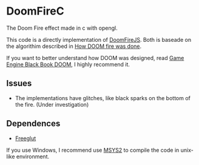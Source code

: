 # DoomFireC
The Doom Fire effect made in c with opengl.

This code is a directly implementation of [DoomFireJS](https://github.com/lpg2709/DoomFireJS). Both is baseade on the algorithim described in [How DOOM fire was done](https://fabiensanglard.net/doom_fire_psx/).

If you want to better understand how DOOM was designed, read [Game Engine Black Book DOOM](https://fabiensanglard.net/gebbdoom/), I highly recommend it.

## Issues

- The implementations have glitches, like black sparks on the bottom of the fire. (Under investigation)

## Dependences

- [Freeglut](http://freeglut.sourceforge.net/)

If you use Windows, I recommend use [MSYS2](https://www.msys2.org/) to compile the code in unix-like environment.
